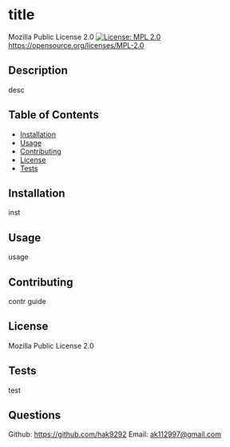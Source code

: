 # title
  Mozilla Public License 2.0
[![License: MPL 2.0](https://img.shields.io/badge/License-MPL_2.0-brightgreen.svg)](https://opensource.org/licenses/MPL-2.0)
https://opensource.org/licenses/MPL-2.0

  ## Description

  desc

  ## Table of Contents

  - [Installation](#installation)
  - [Usage](#usage)
  - [Contributing](#contributing)
  - [License](#license)
  - [Tests](#tests)

  ## Installation

  inst

  ## Usage

  usage

  ## Contributing

  contr guide

  ## License
  
  Mozilla Public License 2.0

  ## Tests
  
  test

  ## Questions

  Github: https://github.com/hak9292
  Email: ak112997@gmail.com
